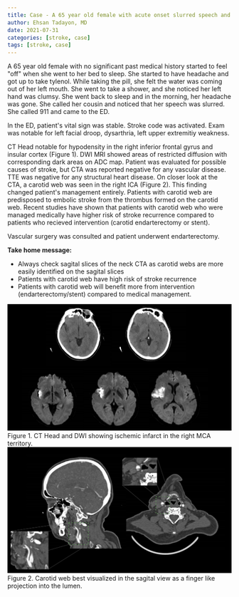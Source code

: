 ```yaml
---
title: Case - A 65 year old female with acute onset slurred speech and left hand clumsiness
author: Ehsan Tadayon, MD
date: 2021-07-31
categories: [stroke, case]
tags: [stroke, case]
---
```

A 65 year old female with no significant past medical history started to feel "off" when she went to her bed to sleep. She started to have headache and got up to take tylenol. While taking the pill, she felt the water was coming out of her left mouth. She went to take a shower, and she noticed her left hand was clumsy. She went back to sleep and in the morning, her headache was gone. She called her cousin and noticed that her speech was slurred. She called 911 and came to the ED. 

In the ED, patient's vital sign was stable. Stroke code was activated. Exam was notable for left facial droop, dysarthria, left upper extremitiy weakness.

CT Head notable for hypodensity in the right inferior frontal gyrus and insular cortex (Figure 1). DWI MRI showed areas of restricted diffusion with corresponding dark areas on ADC map. Patient was evaluated for possible causes of stroke, but CTA was reported negative for any vascular disease. TTE was negative for any structural heart disease. On closer look at the CTA, a carotid web was seen in the right ICA (Figure 2). This finding changed patient's management entirely. Patients with carotid web are predisposed to embolic stroke from the thrombus formed on the carotid web. Recent studies have shown that patients with carotid web who were managed medically have higher risk of stroke recurrence compared to patients who recieved intervention (carotid endarterectomy or stent). 

Vascular surgery was consulted and patient underwent endarterectomy. 

<b>Take home message:</b><br> 
- Always check sagital slices of the neck CTA as carotid webs are more easily identified on the sagital slices
- Patients with carotid web have high risk of stroke recurrence 
- Patients with carotid web will benefit more from intervention (endarterectomy/stent) compared to medical management. 



![sagital view](/assets/images/carotid_web_1/img_1.png)
Figure 1. CT Head and DWI showing ischemic infarct in the right MCA territory. 
![axial view](/assets/images/carotid_web_1/img_2.png)
Figure 2. Carotid web best visualized in the sagital view as a finger like projection into the lumen.

